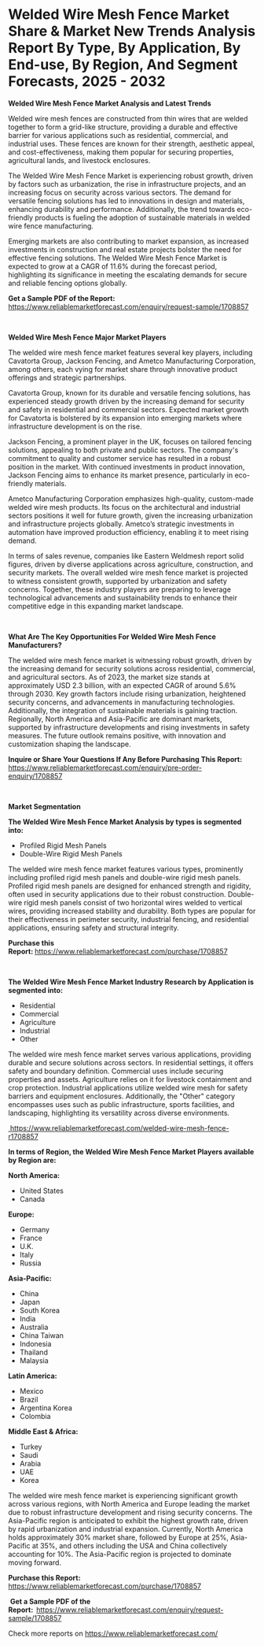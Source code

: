 <p><h1>Welded Wire Mesh Fence Market Share & Market New Trends Analysis Report By Type, By Application, By End-use, By Region, And Segment Forecasts, 2025 - 2032</h1></p><p><strong>Welded Wire Mesh Fence Market Analysis and Latest Trends</strong></p>
<p><p>Welded wire mesh fences are constructed from thin wires that are welded together to form a grid-like structure, providing a durable and effective barrier for various applications such as residential, commercial, and industrial uses. These fences are known for their strength, aesthetic appeal, and cost-effectiveness, making them popular for securing properties, agricultural lands, and livestock enclosures.</p><p>The Welded Wire Mesh Fence Market is experiencing robust growth, driven by factors such as urbanization, the rise in infrastructure projects, and an increasing focus on security across various sectors. The demand for versatile fencing solutions has led to innovations in design and materials, enhancing durability and performance. Additionally, the trend towards eco-friendly products is fueling the adoption of sustainable materials in welded wire fence manufacturing.</p><p>Emerging markets are also contributing to market expansion, as increased investments in construction and real estate projects bolster the need for effective fencing solutions. The Welded Wire Mesh Fence Market is expected to grow at a CAGR of 11.6% during the forecast period, highlighting its significance in meeting the escalating demands for secure and reliable fencing options globally.</p></p>
<p><strong>Get a Sample PDF of the Report:&nbsp;</strong> <a href="https://www.reliablemarketforecast.com/enquiry/request-sample/1708857?utm_campaign=2248&utm_medium=2&utm_source=Github&utm_content=ia&utm_term=27032025&utm_id=welded-wire-mesh-fence">https://www.reliablemarketforecast.com/enquiry/request-sample/1708857</a></p>
<p>&nbsp;</p>
<p><strong>Welded Wire Mesh Fence Major Market Players</strong></p>
<p><p>The welded wire mesh fence market features several key players, including Cavatorta Group, Jackson Fencing, and Ametco Manufacturing Corporation, among others, each vying for market share through innovative product offerings and strategic partnerships.</p><p>Cavatorta Group, known for its durable and versatile fencing solutions, has experienced steady growth driven by the increasing demand for security and safety in residential and commercial sectors. Expected market growth for Cavatorta is bolstered by its expansion into emerging markets where infrastructure development is on the rise.</p><p>Jackson Fencing, a prominent player in the UK, focuses on tailored fencing solutions, appealing to both private and public sectors. The company's commitment to quality and customer service has resulted in a robust position in the market. With continued investments in product innovation, Jackson Fencing aims to enhance its market presence, particularly in eco-friendly materials.</p><p>Ametco Manufacturing Corporation emphasizes high-quality, custom-made welded wire mesh products. Its focus on the architectural and industrial sectors positions it well for future growth, given the increasing urbanization and infrastructure projects globally. Ametco’s strategic investments in automation have improved production efficiency, enabling it to meet rising demand.</p><p>In terms of sales revenue, companies like Eastern Weldmesh report solid figures, driven by diverse applications across agriculture, construction, and security markets. The overall welded wire mesh fence market is projected to witness consistent growth, supported by urbanization and safety concerns. Together, these industry players are preparing to leverage technological advancements and sustainability trends to enhance their competitive edge in this expanding market landscape.</p></p>
<p>&nbsp;</p>
<p><strong>What Are The Key Opportunities For Welded Wire Mesh Fence Manufacturers?</strong></p>
<p><p>The welded wire mesh fence market is witnessing robust growth, driven by the increasing demand for security solutions across residential, commercial, and agricultural sectors. As of 2023, the market size stands at approximately USD 2.3 billion, with an expected CAGR of around 5.6% through 2030. Key growth factors include rising urbanization, heightened security concerns, and advancements in manufacturing technologies. Additionally, the integration of sustainable materials is gaining traction. Regionally, North America and Asia-Pacific are dominant markets, supported by infrastructure developments and rising investments in safety measures. The future outlook remains positive, with innovation and customization shaping the landscape.</p></p>
<p><strong>Inquire or Share Your Questions If Any Before Purchasing This Report:</strong> <a href="https://www.reliablemarketforecast.com/enquiry/pre-order-enquiry/1708857?utm_campaign=2248&utm_medium=2&utm_source=Github&utm_content=ia&utm_term=27032025&utm_id=welded-wire-mesh-fence">https://www.reliablemarketforecast.com/enquiry/pre-order-enquiry/1708857</a></p>
<p>&nbsp;</p>
<p><strong>Market Segmentation</strong></p>
<p><strong>The Welded Wire Mesh Fence Market Analysis by types is segmented into:</strong></p>
<p><ul><li>Profiled Rigid Mesh Panels</li><li>Double-Wire Rigid Mesh Panels</li></ul></p>
<p><p>The welded wire mesh fence market features various types, prominently including profiled rigid mesh panels and double-wire rigid mesh panels. Profiled rigid mesh panels are designed for enhanced strength and rigidity, often used in security applications due to their robust construction. Double-wire rigid mesh panels consist of two horizontal wires welded to vertical wires, providing increased stability and durability. Both types are popular for their effectiveness in perimeter security, industrial fencing, and residential applications, ensuring safety and structural integrity.</p></p>
<p><strong>Purchase this Report:&nbsp;</strong><a href="https://www.reliablemarketforecast.com/purchase/1708857?utm_campaign=2248&utm_medium=2&utm_source=Github&utm_content=ia&utm_term=27032025&utm_id=welded-wire-mesh-fence">https://www.reliablemarketforecast.com/purchase/1708857</a></p>
<p>&nbsp;</p>
<p><strong>The Welded Wire Mesh Fence Market Industry Research by Application is segmented into:</strong></p>
<p><ul><li>Residential</li><li>Commercial</li><li>Agriculture</li><li>Industrial</li><li>Other</li></ul></p>
<p><p>The welded wire mesh fence market serves various applications, providing durable and secure solutions across sectors. In residential settings, it offers safety and boundary definition. Commercial uses include securing properties and assets. Agriculture relies on it for livestock containment and crop protection. Industrial applications utilize welded wire mesh for safety barriers and equipment enclosures. Additionally, the "Other" category encompasses uses such as public infrastructure, sports facilities, and landscaping, highlighting its versatility across diverse environments.</p></p>
<p><a href="https://www.reliablemarketforecast.com/welded-wire-mesh-fence-r1708857?utm_campaign=2248&utm_medium=2&utm_source=Github&utm_content=ia&utm_term=27032025&utm_id=welded-wire-mesh-fence">&nbsp;https://www.reliablemarketforecast.com/welded-wire-mesh-fence-r1708857</a></p>
<p><strong>In terms of Region, the Welded Wire Mesh Fence Market Players available by Region are:</strong></p>
<p>
    <p> <strong> North America: </strong>
        <ul>
            <li>United States</li>
            <li>Canada</li>
        </ul>
        </p> 
    <p> <strong> Europe: </strong>
        <ul>
            <li>Germany</li>
            <li>France</li>
            <li>U.K.</li>
            <li>Italy</li>
            <li>Russia</li>
        </ul>
        </p> 
    <p> <strong> Asia-Pacific: </strong>
        <ul>
            <li>China</li>
            <li>Japan</li>
            <li>South Korea</li>
            <li>India</li>
            <li>Australia</li>
            <li>China Taiwan</li>
            <li>Indonesia</li>
            <li>Thailand</li>
            <li>Malaysia</li>
        </ul>
        </p> 
    <p> <strong> Latin America: </strong>
        <ul>
            <li>Mexico</li>
            <li>Brazil</li>
            <li>Argentina Korea</li>
            <li>Colombia</li>
        </ul>
        </p> 
    <p> <strong> Middle East & Africa: </strong>
        <ul>
            <li>Turkey</li>
            <li>Saudi</li>
            <li>Arabia</li>
            <li>UAE</li>
            <li>Korea</li>
        </ul>
    </p>
    </p>
<p><p>The welded wire mesh fence market is experiencing significant growth across various regions, with North America and Europe leading the market due to robust infrastructure development and rising security concerns. The Asia-Pacific region is anticipated to exhibit the highest growth rate, driven by rapid urbanization and industrial expansion. Currently, North America holds approximately 30% market share, followed by Europe at 25%, Asia-Pacific at 35%, and others including the USA and China collectively accounting for 10%. The Asia-Pacific region is projected to dominate moving forward.</p></p>
<p><strong>Purchase this Report: </strong><a href="https://www.reliablemarketforecast.com/purchase/1708857?utm_campaign=2248&utm_medium=2&utm_source=Github&utm_content=ia&utm_term=27032025&utm_id=welded-wire-mesh-fence">https://www.reliablemarketforecast.com/purchase/1708857</a></p>
<p>&nbsp;<strong>Get a Sample PDF of the Report:&nbsp;&nbsp;</strong><a href="https://www.reliablemarketforecast.com/enquiry/request-sample/1708857?utm_campaign=2248&utm_medium=2&utm_source=Github&utm_content=ia&utm_term=27032025&utm_id=welded-wire-mesh-fence">https://www.reliablemarketforecast.com/enquiry/request-sample/1708857</a></p>
<p><strong></strong></p>
<p>Check more reports on <a href="https://www.reliablemarketforecast.com/?utm_campaign=2248&utm_medium=2&utm_source=Github&utm_content=ia&utm_term=27032025&utm_id=welded-wire-mesh-fence">https://www.reliablemarketforecast.com/</a></p>